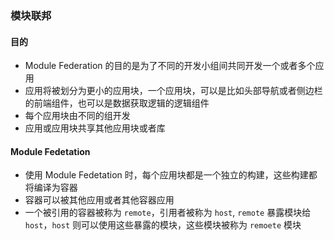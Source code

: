 ### 模块联邦

#### 目的

- Module Federation 的目的是为了不同的开发小组间共同开发一个或者多个应用
- 应用将被划分为更小的应用块，一个应用块，可以是比如头部导航或者侧边栏的前端组件，也可以是数据获取逻辑的逻辑组件
- 每个应用块由不同的组开发
- 应用或应用块共享其他应用块或者库

#### Module Fedetation

- 使用 Module Fedetation 时，每个应用块都是一个独立的构建，这些构建都将编译为容器
- 容器可以被其他应用或者其他容器应用
- 一个被引用的容器被称为 `remote`，引用者被称为 `host`, `remote` 暴露模块给 `host`，`host` 则可以使用这些暴露的模块，这些模块被称为 `remoete` 模块

<!-- 此处添加应用和容器图 -->

